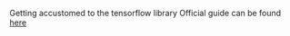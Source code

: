 Getting accustomed to the tensorflow library
Official guide can be found [here](https://www.tensorflow.org/tutorials/keras/basic_classification)
